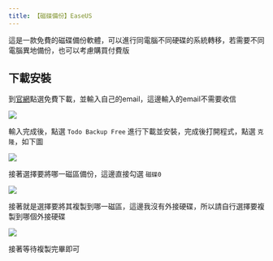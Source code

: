 ```yaml
---
title: 【磁碟備份】EaseUS
---
```

這是一款免費的磁碟備份軟體，可以進行同電腦不同硬碟的系統轉移，若需要不同電腦異地備份，也可以考慮購買付費版

## 下載安裝

到[官網](https://tw.easeus.com/backup-software/todo-backup-free.html)點選免費下載，並輸入自己的email，這邊輸入的email不需要收信

![](https://i.imgur.com/uMyQtf6.png)

輸入完成後，點選 `Todo Backup Free` 進行下載並安裝，完成後打開程式，點選 `克隆`，如下圖

![](https://i.imgur.com/J93O4W1.png)

接著選擇要將哪一磁區備份，這邊直接勾選 `磁碟0`

![](https://i.imgur.com/kCvOG00.png)

接著就是選擇要將其複製到哪一磁區，這邊我沒有外接硬碟，所以請自行選擇要複製到哪個外接硬碟

![](https://i.imgur.com/w78grq9.png)

接著等待複製完畢即可
